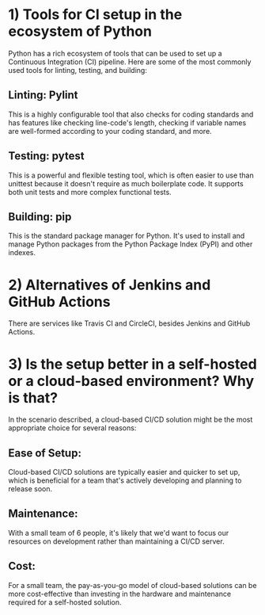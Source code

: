 # 1) Tools for CI setup in the ecosystem of Python
Python has a rich ecosystem of tools that can be used to set up a Continuous Integration (CI) pipeline. Here are some of the most commonly used tools for linting, testing, and building:


## Linting: Pylint
This is a highly configurable tool that also checks for coding standards and has features like checking line-code's length, checking if variable names are well-formed according to your coding standard, and more.


## Testing: pytest
This is a powerful and flexible testing tool, which is often easier to use than unittest because it doesn't require as much boilerplate code. It supports both unit tests and more complex functional tests.


## Building: pip
This is the standard package manager for Python. It's used to install and manage Python packages from the Python Package Index (PyPI) and other indexes.


# 2) Alternatives of Jenkins and GitHub Actions
There are services like Travis CI and CircleCI, besides Jenkins and GitHub Actions.


# 3) Is the setup better in a self-hosted or a cloud-based environment? Why is that?
In the scenario described, a cloud-based CI/CD solution might be the most appropriate choice for several reasons:

## Ease of Setup: 
Cloud-based CI/CD solutions are typically easier and quicker to set up, which is beneficial for a team that's actively developing and planning to release soon.

## Maintenance: 
With a small team of 6 people, it's likely that we'd want to focus our resources on development rather than maintaining a CI/CD server.

## Cost: 
For a small team, the pay-as-you-go model of cloud-based solutions can be more cost-effective than investing in the hardware and maintenance required for a self-hosted solution.

